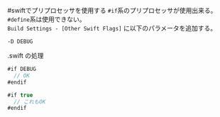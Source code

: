 #swiftでプリプロセッサを使用する
`#if`系のプリプロセッサが使用出来る。`#define`系は使用できない。  
`Build Settings - [Other Swift Flags]` に以下のパラメータを追加する。

    -D DEBUG

.swift の処理

```swift
#if DEBUG
  // OK
#endif

#if true
  // これもOK
#endif
```

